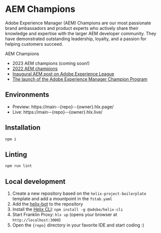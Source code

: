 # AEM Champions

Adobe Experience Manager (AEM) Champions are our most passionate brand ambassadors and product experts who actively share their knowledge and expertise with the larger AEM developer community. They have demonstrated outstanding leadership, loyalty, and a passion for helping customers succeed.

AEM Champions

- 2023 AEM champions (coming soon!)
- [2022 AEM champions](https://business.adobe.com/blog/the-latest/introducing-the-very-first-adobe-experience-manager-champion-class)
- [Inaugural AEM post on Adobe Experience League](https://business.adobe.com/blog/the-latest/introducing-the-very-first-adobe-experience-manager-champion-class)
- [The launch of the Adobe Experience Manager Champion Program](https://experienceleaguecommunities.adobe.com/t5/adobe-experience-manager/the-launch-of-the-adobe-experience-manager-champion-program/m-p/446437)


## Environments
- Preview: https://main--{repo}--{owner}.hlx.page/
- Live: https://main--{repo}--{owner}.hlx.live/

## Installation

```sh
npm i
```

## Linting

```sh
npm run lint
```

## Local development

1. Create a new repository based on the `helix-project-boilerplate` template and add a mountpoint in the `fstab.yaml`
1. Add the [helix-bot](https://github.com/apps/helix-bot) to the repository
1. Install the [Helix CLI](https://github.com/adobe/helix-cli): `npm install -g @adobe/helix-cli`
1. Start Franklin Proxy: `hlx up` (opens your browser at `http://localhost:3000`)
1. Open the `{repo}` directory in your favorite IDE and start coding :)
